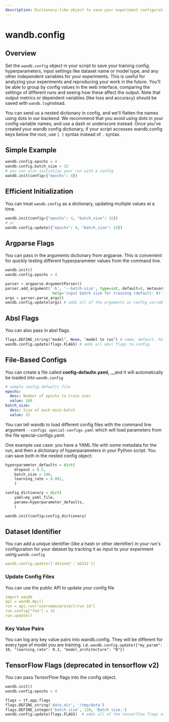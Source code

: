 ```yaml
---
description: Dictionary-like object to save your experiment configuration
---
```


# wandb.config

## Overview

Set the `wandb.config` object in your script to save your training config: hyperparameters, input settings like dataset name or model type, and any other independent variables for your experiments. This is useful for analyzing your experiments and reproducing your work in the future. You'll be able to group by config values in the web interface, comparing the settings of different runs and seeing how these affect the output. Note that output metrics or dependent variables \(like loss and accuracy\) should be saved with `wandb.log`instead.

You can send us a nested dictionary in config, and we'll flatten the names using dots in our backend. We recommend that you avoid using dots in your config variable names, and use a dash or underscore instead. Once you've created your wandb config dictionary, if your script accesses wandb.config keys below the root, use `[ ]` syntax instead of `.` syntax.

## Simple Example

```python
wandb.config.epochs = 4
wandb.config.batch_size = 32
# you can also initialize your run with a config
wandb.init(config={"epochs": 4})
```

## Efficient Initialization

You can treat `wandb.config` as a dictionary, updating multiple values at a time.

```python
wandb.init(config={"epochs": 4, "batch_size": 32})
# or
wandb.config.update({"epochs": 4, "batch_size": 32})
```

## Argparse Flags

You can pass in the arguments dictionary from argparse. This is convenient for quickly testing different hyperparameter values from the command line.

```python
wandb.init()
wandb.config.epochs = 4

parser = argparse.ArgumentParser()
parser.add_argument('-b', '--batch-size', type=int, default=8, metavar='N',
                     help='input batch size for training (default: 8)')
args = parser.parse_args()
wandb.config.update(args) # adds all of the arguments as config variables
```

## Absl Flags

You can also pass in absl flags.

```python
flags.DEFINE_string(‘model’, None, ‘model to run’) # name, default, help
wandb.config.update(flags.FLAGS) # adds all absl flags to config
```

## File-Based Configs

You can create a file called **config-defaults.yaml,** \_\_and it will automatically be loaded into `wandb.config`

```yaml
# sample config defaults file
epochs:
  desc: Number of epochs to train over
  value: 100
batch_size:
  desc: Size of each mini-batch
  value: 32
```

You can tell wandb to load different config files with the command line argument `--configs special-configs.yaml` which will load parameters from the file special-configs.yaml.

One example use case: you have a YAML file with some metadata for the run, and then a dictionary of hyperparameters in your Python script. You can save both in the nested config object:

```python
hyperparameter_defaults = dict(
    dropout = 0.5,
    batch_size = 100,
    learning_rate = 0.001,
    )

config_dictionary = dict(
    yaml=my_yaml_file,
    params=hyperparameter_defaults,
    )

wandb.init(config=config_dictionary)
```

## Dataset Identifier

You can add a unique identifier \(like a hash or other identifier\) in your run's configuration for your dataset by tracking it as input to your experiment using `wandb.config`

```yaml
wandb.config.update({'dataset':'ab131'})
```

### Update Config Files

You can use the public API to update your config file

```yaml
import wandb
api = wandb.Api()
run = api.run("username/project/run_id")
run.config["foo"] = 32
run.update()
```

### Key Value Pairs

You can log any key value pairs into wandb.config. They will be different for every type of model you are training. i.e. `wandb.config.update({"my_param": 10, "learning_rate": 0.3, "model_architecture": "B"})`

## TensorFlow Flags \(deprecated in tensorflow v2\)

You can pass TensorFlow flags into the config object.

```python
wandb.init()
wandb.config.epochs = 4

flags = tf.app.flags
flags.DEFINE_string('data_dir', '/tmp/data')
flags.DEFINE_integer('batch_size', 128, 'Batch size.')
wandb.config.update(flags.FLAGS)  # adds all of the tensorflow flags as config
```

